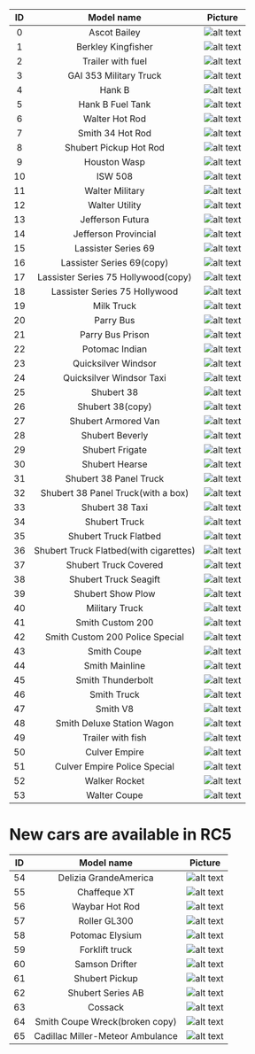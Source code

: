| ID | Model name | Picture |
|:-------:|:-------:|:----------:|
| 0 | Ascot Bailey | ![alt text](https://steamuserimages-a.akamaihd.net/ugc/1022823454064488601/0F5A0953F6D9988F400C3D81E9B51B0E2FC3FD94/) |
| 1 | Berkley Kingfisher | ![alt text](https://steamuserimages-a.akamaihd.net/ugc/1022823454064432584/7597F317CD321EF0D004AE1993FBD5FAFA2C6C31/) |
| 2 | Trailer with fuel | ![alt text](https://images2.wikia.nocookie.net/__cb20100919123730/mafia2removedfeatures/images/thumb/8/8a/Trago3.png/800px-Trago3.png) |
| 3 | GAI 353 Military Truck | ![alt text](https://steamuserimages-a.akamaihd.net/ugc/1022823520160191753/3F6C6CB27B6BAA7B7E3DA4DA8B76AF2BFC3132B9/) |
| 4 | Hank B | ![alt text](https://steamuserimages-a.akamaihd.net/ugc/1022823520160166213/CA9DB0A0A46B87088AC0C12D0E5D4F054BFB57E8/) |
| 5 | Hank B Fuel Tank | ![alt text](https://steamuserimages-a.akamaihd.net/ugc/1022823520160178235/E6882FC04276E40B050AE998DE7AB7ED27DBE8EA/) |
| 6 | Walter Hot Rod | ![alt text](https://steamuserimages-a.akamaihd.net/ugc/1029581453637103515/1490BEFEBEEC2EAC7CB8E2767E499C7BFCD1DA1D/) |
| 7 | Smith 34 Hot Rod | ![alt text](https://steamuserimages-a.akamaihd.net/ugc/1029581453637106607/1167624025CB2695C5EBE78E0EA8C1E3128ADB8E/) |
| 8 | Shubert Pickup Hot Rod | ![alt text](https://steamuserimages-a.akamaihd.net/ugc/1029581453637109385/B35DB0B9485CFA49FCB178DD83F3F0C1D6B70860/) |
| 9 | Houston Wasp | ![alt text](https://steamuserimages-a.akamaihd.net/ugc/1022823310313851662/E024965FAFDC74160A052D19F2DBC58EA8227E2A/) |
| 10 | ISW 508 | ![alt text](https://steamuserimages-a.akamaihd.net/ugc/1022823454064552543/DEB47603C2E7D55D2D44904207E3A6BF3EF884DB/) |
| 11 | Walter Military | ![alt text](https://steamuserimages-a.akamaihd.net/ugc/1022823520160307854/94DEB46A0AD6F30E7B7EF89F05E78002D0518282/) |
| 12 | Walter Utility | ![alt text](https://steamuserimages-a.akamaihd.net/ugc/1022823520160321669/8CF9FCA738B705E5CBBB7965D9518F13D80CFF77/) |
| 13 | Jefferson Futura | ![alt text](https://steamuserimages-a.akamaihd.net/ugc/1022823520160252739/C6F268BD2F62FEB9FD35CC209BB90CD06127753D/) |
| 14 | Jefferson Provincial | ![alt text](https://steamuserimages-a.akamaihd.net/ugc/1022823310313829876/E471E138528C3217E1389926736E5AAD791D9D29/) |
| 15 | Lassister Series 69 | ![alt text](https://static.wikia.nocookie.net/mafiagame/images/1/10/Lassiter_Series_69.png/revision/latest/scale-to-width-down/1200?cb=20121002115341) |
| 16 | Lassister Series 69(copy) | ![alt text](https://static.wikia.nocookie.net/mafiagame/images/1/10/Lassiter_Series_69.png/revision/latest/scale-to-width-down/1200?cb=20121002115341) |
| 17 | Lassister Series 75 Hollywood(copy) | ![alt text](https://vignette.wikia.nocookie.net/mafiagame/images/6/6f/Lassiter_Series_75_Hollywood.png/revision/latest?cb=20121003014628) |
| 18 | Lassister Series 75 Hollywood | ![alt text](https://vignette.wikia.nocookie.net/mafiagame/images/6/6f/Lassiter_Series_75_Hollywood.png/revision/latest?cb=20121003014628) |
| 19 | Milk Truck | ![alt text](https://steamuserimages-a.akamaihd.net/ugc/1022823501821653166/AA0D1F5FB67F47331685B771C659D5A806102F7F/) |
| 20 | Parry Bus | ![alt text](https://steamuserimages-a.akamaihd.net/ugc/1029581453637390304/8BE2DE197E8F84F0D8CD7294B60D4E504AFC60A5/) |
| 21 | Parry Bus Prison | ![alt text](https://i.playground.ru/p/U6zOAKfEHFlIqCF-LISvHQ.png) |
| 22 | Potomac Indian | ![alt text](https://steamuserimages-a.akamaihd.net/ugc/1022823310313780518/2E2E9535BCC9A4426C76F9748792B67BBDC04F9E/) |
| 23 | Quicksilver Windsor | ![alt text](https://steamuserimages-a.akamaihd.net/ugc/1022823310313796673/4FBBBE025D7A801C8D4717B5FEAFA6A652497357/) |
| 24 | Quicksilver Windsor Taxi | ![alt text](https://steamuserimages-a.akamaihd.net/ugc/1022823310313805329/91A8B9096880B7D180D0886AB870F966316AF183/) |
| 25 | Shubert 38 | ![alt text](https://steamuserimages-a.akamaihd.net/ugc/1022823310313192621/A29358E6CDD19C633E3D8736A28AF7102B224E49/) |
| 26 | Shubert 38(copy) | ![alt text](https://steamuserimages-a.akamaihd.net/ugc/1022823310313192621/A29358E6CDD19C633E3D8736A28AF7102B224E49/) |
| 27 | Shubert Armored Van | ![alt text](https://steamuserimages-a.akamaihd.net/ugc/1022823310313354568/122D8868D0C456B6551BEBC4844CD5E25FD83AD6/) |
| 28 | Shubert Beverly | ![alt text](https://steamuserimages-a.akamaihd.net/ugc/1022823310313542181/A8E709E46997D4387C218038050C3FE2FEE19AAB/) |
| 29 | Shubert Frigate | ![alt text](https://steamuserimages-a.akamaihd.net/ugc/1022823310313566978/CC7025A733F83E475CBF9C41BF25E9CA04C244AF/) |
| 30 | Shubert Hearse | ![alt text](https://steamuserimages-a.akamaihd.net/ugc/1022823310313293357/B2FE87BD948B331090479306EE51D1B8C9F01BB7/) |
| 31 | Shubert 38 Panel Truck | ![alt text](https://steamuserimages-a.akamaihd.net/ugc/1022823310313269371/7DCFA1C0E9A6AE2F50812400E7AC9E5F67F7CB0B/) |
| 32 | Shubert 38 Panel Truck(with a box) | ![alt text](https://steamuserimages-a.akamaihd.net/ugc/1022823310313269371/7DCFA1C0E9A6AE2F50812400E7AC9E5F67F7CB0B/) |
| 33 | Shubert 38 Taxi | ![alt text](https://steamuserimages-a.akamaihd.net/ugc/1022823310313242575/87B273678CE95D07C1A55738E4232DAE00DAA44C/) |
| 34 | Shubert Truck | ![alt text](https://igcd.net/images2/030/829.jpg) |
| 35 | Shubert Truck Flatbed | ![alt text](https://steamuserimages-a.akamaihd.net/ugc/1022823310313494538/744C95BC64267CEC6829B94C0F28AC3E2E9F0874/) |
| 36 | Shubert Truck Flatbed(with cigarettes) | ![alt text](https://steamuserimages-a.akamaihd.net/ugc/1022823310313494538/744C95BC64267CEC6829B94C0F28AC3E2E9F0874/) |
| 37 | Shubert Truck Covered | ![alt text](https://steamuserimages-a.akamaihd.net/ugc/1022823310313423705/B14F8EBCC5CCCB0801AEF149B4FED38F4CA835DD/) |
| 38 | Shubert Truck Seagift | ![alt text](https://steamuserimages-a.akamaihd.net/ugc/1022823310313391281/0F1FF30069831C7BFA7F23E85489245C107AE679/) |
| 39 | Shubert Show Plow | ![alt text](https://steamuserimages-a.akamaihd.net/ugc/1022823310313505122/37E70D520C45B068E7DBD8CDC694A6AEC3E94B18/) |
| 40 | Military Truck | ![alt text](https://steamuserimages-a.akamaihd.net/ugc/1022823520160542469/E976B7B9F7C3BC020CFCC1D1081E8669453FE609/) |
| 41 | Smith Custom 200 | ![alt text](https://steamuserimages-a.akamaihd.net/ugc/1022823310313638793/8FDDEAF78F14E2D190ADB915EEC6A5AF38EE0521/) |
| 42 | Smith Custom 200 Police Special | ![alt text](https://steamuserimages-a.akamaihd.net/ugc/1022823310313663178/94E7B6A8027E4B49609E81045C879A7F30DC2920/) |
| 43 | Smith Coupe | ![alt text](https://steamuserimages-a.akamaihd.net/ugc/1022823310313614333/588670A078893BC703C92106D5C40DB3284F3051/) |
| 44 | Smith Mainline | ![alt text](https://steamuserimages-a.akamaihd.net/ugc/1022823310313692130/CD814D556888EAC78CD523EC23BF1E14CE20598A/) |
| 45 | Smith Thunderbolt | ![alt text](https://steamuserimages-a.akamaihd.net/ugc/1022823310313727822/A0D13C887A58912480C0B8214BABEB3DAA1E15FE/) |
| 46 | Smith Truck | ![alt text](https://steamuserimages-a.akamaihd.net/ugc/1022823310313745345/20B7E2C5B82B46EE3D264FBAC965DF67310A836C/) |
| 47 | Smith V8 | ![alt text](https://steamuserimages-a.akamaihd.net/ugc/1022823310313590343/995506450C188250A7271B4D4DA23BDE0F81528D/) |
| 48 | Smith Deluxe Station Wagon | ![alt text](https://steamuserimages-a.akamaihd.net/ugc/1022823310313707737/2F2171E4B70B770E3A4885D698948FF400007DC3/) |
| 49 | Trailer with fish | ![alt text](https://i.playground.ru/p/FLK9dUeqYHQg-nGfM17C8g.jpeg) |
| 50 | Culver Empire | ![alt text](https://steamuserimages-a.akamaihd.net/ugc/1022823454064508240/65E1F73BEFEBAD7B18C28D67A39F799BAA0921ED/) |
| 51 | Culver Empire Police Special | ![alt text](https://steamuserimages-a.akamaihd.net/ugc/1022823454064522564/92D7CB28D8C8DDF2C8C31799BA58AF2D4DAC005F/) |
| 52 | Walker Rocket | ![alt text](https://steamuserimages-a.akamaihd.net/ugc/1022823454064643367/E83D89F8B7005C2CCC5C3D4F8D643753BA75FCAB/) |
| 53 | Walter Coupe | ![alt text](https://steamuserimages-a.akamaihd.net/ugc/1022823454064672385/1EA987B4FF47948BD7C6B3D0C42E18B84581BDD8/) |

# New cars are available in RC5
| ID | Model name | Picture |
|:-------:|:-------:|:----------:|
| 54 | Delizia GrandeAmerica | ![alt text](https://steamuserimages-a.akamaihd.net/ugc/1029581453637126454/9FB719EB623CD7D365BBC4524C56CC6EE7AC756F/) |
| 55 | Chaffeque XT | ![alt text](https://steamuserimages-a.akamaihd.net/ugc/1022823520160293497/A96E86FA34D43FF1BACDAD333062331DFBE36A2B/) |
| 56 | Waybar Hot Rod | ![alt text](https://steamuserimages-a.akamaihd.net/ugc/1029581453637215875/D922161C3CD5A810F08AD6B0945B65070073C978/) |
| 57 | Roller GL300 | ![alt text](https://steamuserimages-a.akamaihd.net/ugc/1022823520160433062/3DFBD88EDA9D59439202D12F3928E6521DDD28BB/) |
| 58 | Potomac Elysium | ![alt text](https://steamuserimages-a.akamaihd.net/ugc/1029581453637101185/29E648C128D6C291877B11FD7A369A2EF65A5098/) |
| 59 | Forklift truck | ![alt text](https://i.playground.ru/e/pY-xOBQszSHGgzWn3jm-xw.jpeg) |
| 60 | Samson Drifter | ![alt text](https://static.wikia.nocookie.net/mafiagame/images/4/4f/Samson_Drifter_%28Mafia_II%29.jpg/revision/latest?cb=20200523082224) |
| 61 | Shubert Pickup | ![alt text](https://i.playground.ru/p/pEHloEUCEApTe8cBPNvDjg.jpeg) |
| 62 | Shubert Series AB | ![alt text](https://i.playground.ru/p/GPxV_7BXO3hR7_8fEdwU9w.jpeg) |
| 63 | Cossack | ![alt text](https://i.playground.ru/p/hfuxYX33tqhp0F4hWG5-_g.jpeg) |
| 64 | Smith Coupe Wreck(broken copy) | ![alt text](https://steamuserimages-a.akamaihd.net/ugc/1022823310313614333/588670A078893BC703C92106D5C40DB3284F3051/) |
| 65 | Cadillac Miller-Meteor Ambulance | ![alt text](https://i.imgur.com/XVDlfnd.png) |